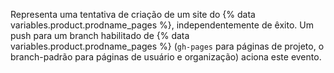 Representa uma tentativa de criação de um site do {% data variables.product.prodname_pages %}, independentemente de êxito. Um push para um branch habilitado de {% data variables.product.prodname_pages %} (`gh-pages` para páginas de projeto, o branch-padrão para páginas de usuário e organização) aciona este evento.
